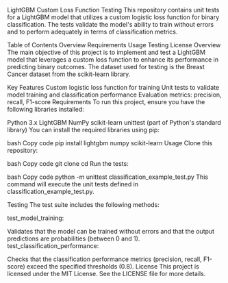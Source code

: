 LightGBM Custom Loss Function Testing
This repository contains unit tests for a LightGBM model that utilizes a custom logistic loss function for binary classification. The tests validate the model's ability to train without errors and to perform adequately in terms of classification metrics.

Table of Contents
Overview
Requirements
Usage
Testing
License
Overview
The main objective of this project is to implement and test a LightGBM model that leverages a custom loss function to enhance its performance in predicting binary outcomes. The dataset used for testing is the Breast Cancer dataset from the scikit-learn library.

Key Features
Custom logistic loss function for training
Unit tests to validate model training and classification performance
Evaluation metrics: precision, recall, F1-score
Requirements
To run this project, ensure you have the following libraries installed:

Python 3.x
LightGBM
NumPy
scikit-learn
unittest (part of Python's standard library)
You can install the required libraries using pip:

bash
Copy code
pip install lightgbm numpy scikit-learn
Usage
Clone this repository:

bash
Copy code
git clone <repository-url>
cd <repository-directory>
Run the tests:

bash
Copy code
python -m unittest classification_example_test.py
This command will execute the unit tests defined in classification_example_test.py.

Testing
The test suite includes the following methods:

test_model_training:

Validates that the model can be trained without errors and that the output predictions are probabilities (between 0 and 1).
test_classification_performance:

Checks that the classification performance metrics (precision, recall, F1-score) exceed the specified thresholds (0.8).
License
This project is licensed under the MIT License. See the LICENSE file for more details.